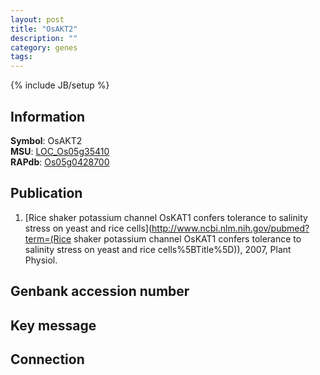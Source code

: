 ```yaml
---
layout: post
title: "OsAKT2"
description: ""
category: genes
tags: 
---
```

{% include JB/setup %}

## Information
__Symbol__: OsAKT2  
__MSU__: [LOC_Os05g35410](http://rice.plantbiology.msu.edu/cgi-bin/ORF_infopage.cgi?orf=LOC_Os05g35410)  
__RAPdb__: [Os05g0428700](http://rapdb.dna.affrc.go.jp/viewer/gbrowse_details/irgsp1?name=Os05g0428700)  

## Publication
1. [Rice shaker potassium channel OsKAT1 confers tolerance to salinity stress on yeast and rice cells](http://www.ncbi.nlm.nih.gov/pubmed?term=(Rice shaker potassium channel OsKAT1 confers tolerance to salinity stress on yeast and rice cells%5BTitle%5D)), 2007, Plant Physiol.

## Genbank accession number

## Key message

## Connection



